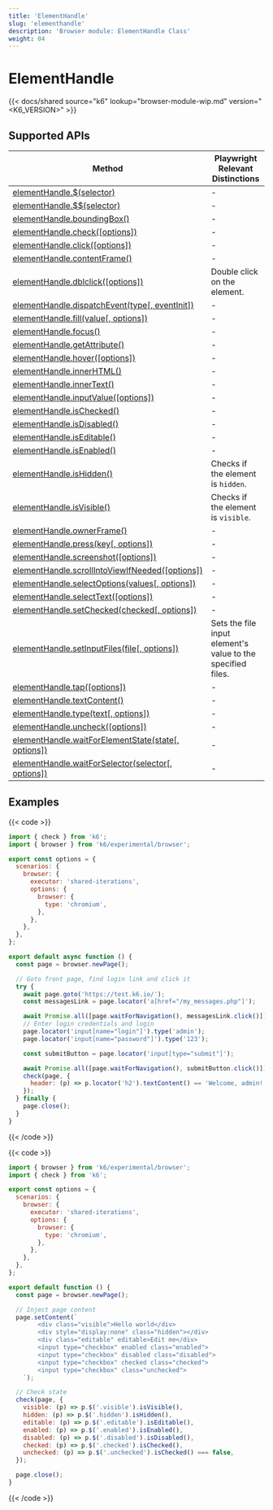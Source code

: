 ```yaml
---
title: 'ElementHandle'
slug: 'elementhandle'
description: 'Browser module: ElementHandle Class'
weight: 04
---
```


# ElementHandle

{{< docs/shared source="k6" lookup="browser-module-wip.md" version="<K6_VERSION>" >}}

## Supported APIs

| Method                                                                                                                                                                       | Playwright Relevant Distinctions                            |
| ---------------------------------------------------------------------------------------------------------------------------------------------------------------------------- | ----------------------------------------------------------- |
| <a href="https://playwright.dev/docs/api/class-elementhandle#element-handle-query-selector" target="_blank" >elementHandle.$(selector)</a>                                   | -                                                           |
| <a href="https://playwright.dev/docs/api/class-elementhandle#element-handle-query-selector-all" target="_blank" >elementHandle.$$(selector)</a>                              | -                                                           |
| <a href="https://playwright.dev/docs/api/class-elementhandle#element-handle-bounding-box" target="_blank" >elementHandle.boundingBox()</a>                                   | -                                                           |
| <a href="https://playwright.dev/docs/api/class-elementhandle#element-handle-check" target="_blank" >elementHandle.check([options])</a>                                       | -                                                           |
| <a href="https://playwright.dev/docs/api/class-elementhandle#element-handle-click" target="_blank" >elementHandle.click([options])</a>                                       | -                                                           |
| <a href="https://playwright.dev/docs/api/class-elementhandle#element-handle-content-frame" target="_blank" >elementHandle.contentFrame()</a>                                 | -                                                           |
| [elementHandle.dblclick([options])](https://grafana.com/docs/k6/<K6_VERSION>/javascript-api/k6-experimental/browser/elementhandle/dblclick)                                  | Double click on the element.                                |
| <a href="https://playwright.dev/docs/api/class-elementhandle#element-handle-dispatch-event" target="_blank" >elementHandle.dispatchEvent(type[, eventInit])</a>              | -                                                           |
| <a href="https://playwright.dev/docs/api/class-elementhandle#element-handle-fill" target="_blank" >elementHandle.fill(value[, options])</a>                                  | -                                                           |
| <a href="https://playwright.dev/docs/api/class-elementhandle#element-handle-focus" target="_blank" >elementHandle.focus()</a>                                                | -                                                           |
| <a href="https://playwright.dev/docs/api/class-elementhandle#element-handle-get-attribute" target="_blank" >elementHandle.getAttribute()</a>                                 | -                                                           |
| <a href="https://playwright.dev/docs/api/class-elementhandle#element-handle-hover" target="_blank" >elementHandle.hover([options])</a>                                       | -                                                           |
| <a href="https://playwright.dev/docs/api/class-elementhandle#element-handle-inner-html" target="_blank" >elementHandle.innerHTML()</a>                                       | -                                                           |
| <a href="https://playwright.dev/docs/api/class-elementhandle#element-handle-inner-text" target="_blank" >elementHandle.innerText()</a>                                       | -                                                           |
| <a href="https://playwright.dev/docs/api/class-elementhandle#element-handle-input-value" target="_blank" >elementHandle.inputValue([options])</a>                            | -                                                           |
| <a href="https://playwright.dev/docs/api/class-elementhandle#element-handle-is-checked" target="_blank" >elementHandle.isChecked()</a>                                       | -                                                           |
| <a href="https://playwright.dev/docs/api/class-elementhandle#element-handle-is-disabled" target="_blank" >elementHandle.isDisabled()</a>                                     | -                                                           |
| <a href="https://playwright.dev/docs/api/class-elementhandle#element-handle-is-editable" target="_blank" >elementHandle.isEditable()</a>                                     | -                                                           |
| <a href="https://playwright.dev/docs/api/class-elementhandle#element-handle-is-enabled" target="_blank" >elementHandle.isEnabled()</a>                                       | -                                                           |
| [elementHandle.isHidden()](https://grafana.com/docs/k6/<K6_VERSION>/javascript-api/k6-experimental/browser/elementhandle/ishidden/)                                          | Checks if the element is `hidden`.                          |
| [elementHandle.isVisible()](https://grafana.com/docs/k6/<K6_VERSION>/javascript-api/k6-experimental/browser/elementhandle/isvisible/)                                        | Checks if the element is `visible`.                         |
| <a href="https://playwright.dev/docs/api/class-elementhandle#element-handle-owner-frame" target="_blank" >elementHandle.ownerFrame()</a>                                     | -                                                           |
| <a href="https://playwright.dev/docs/api/class-elementhandle#element-handle-press" target="_blank" >elementHandle.press(key[, options])</a>                                  | -                                                           |
| <a href="https://playwright.dev/docs/api/class-elementhandle#element-handle-screenshot" target="_blank" >elementHandle.screenshot([options])</a>                             | -                                                           |
| <a href="https://playwright.dev/docs/api/class-elementhandle#element-handle-scroll-into-view-if-needed" target="_blank" >elementHandle.scrollIntoViewIfNeeded([options])</a> | -                                                           |
| <a href="https://playwright.dev/docs/api/class-elementhandle#element-handle-select-option" target="_blank" >elementHandle.selectOptions(values[, options])</a>               | -                                                           |
| <a href="https://playwright.dev/docs/api/class-elementhandle#element-handle-select-text" target="_blank" >elementHandle.selectText([options])</a>                            | -                                                           |
| <a href="https://playwright.dev/docs/api/class-elementhandle#element-handle-set-checked" target="_blank" >elementHandle.setChecked(checked[, options])</a>                   | -                                                           |
| [elementHandle.setInputFiles(file[, options])](https://grafana.com/docs/k6/<K6_VERSION>/javascript-api/k6-experimental/browser/elementhandle/setinputfiles)                  | Sets the file input element's value to the specified files. |
| <a href="https://playwright.dev/docs/api/class-elementhandle#element-handle-tap" target="_blank" >elementHandle.tap([options])</a>                                           | -                                                           |
| <a href="https://playwright.dev/docs/api/class-elementhandle#element-handle-text-content" target="_blank" >elementHandle.textContent()</a>                                   | -                                                           |
| <a href="https://playwright.dev/docs/api/class-elementhandle#element-handle-type" target="_blank" >elementHandle.type(text[, options])</a>                                   | -                                                           |
| <a href="https://playwright.dev/docs/api/class-elementhandle#element-handle-uncheck" target="_blank" >elementHandle.uncheck([options])</a>                                   | -                                                           |
| <a href="https://playwright.dev/docs/api/class-elementhandle#element-handle-wait-for-element-state" target="_blank" >elementHandle.waitForElementState(state[, options])</a> | -                                                           |
| <a href="https://playwright.dev/docs/api/class-elementhandle#element-handle-wait-for-selector" target="_blank" >elementHandle.waitForSelector(selector[, options])</a>       | -                                                           |

## Examples

{{< code >}}

```javascript
import { check } from 'k6';
import { browser } from 'k6/experimental/browser';

export const options = {
  scenarios: {
    browser: {
      executor: 'shared-iterations',
      options: {
        browser: {
          type: 'chromium',
        },
      },
    },
  },
};

export default async function () {
  const page = browser.newPage();

  // Goto front page, find login link and click it
  try {
    await page.goto('https://test.k6.io/');
    const messagesLink = page.locator('a[href="/my_messages.php"]');

    await Promise.all([page.waitForNavigation(), messagesLink.click()]);
    // Enter login credentials and login
    page.locator('input[name="login"]').type('admin');
    page.locator('input[name="password"]').type('123');

    const submitButton = page.locator('input[type="submit"]');

    await Promise.all([page.waitForNavigation(), submitButton.click()]);
    check(page, {
      header: (p) => p.locator('h2').textContent() == 'Welcome, admin!',
    });
  } finally {
    page.close();
  }
}
```

{{< /code >}}

{{< code >}}

```javascript
import { browser } from 'k6/experimental/browser';
import { check } from 'k6';

export const options = {
  scenarios: {
    browser: {
      executor: 'shared-iterations',
      options: {
        browser: {
          type: 'chromium',
        },
      },
    },
  },
};

export default function () {
  const page = browser.newPage();

  // Inject page content
  page.setContent(`
        <div class="visible">Hello world</div>
        <div style="display:none" class="hidden"></div>
        <div class="editable" editable>Edit me</div>
        <input type="checkbox" enabled class="enabled">
        <input type="checkbox" disabled class="disabled">
        <input type="checkbox" checked class="checked">
        <input type="checkbox" class="unchecked">
    `);

  // Check state
  check(page, {
    visible: (p) => p.$('.visible').isVisible(),
    hidden: (p) => p.$('.hidden').isHidden(),
    editable: (p) => p.$('.editable').isEditable(),
    enabled: (p) => p.$('.enabled').isEnabled(),
    disabled: (p) => p.$('.disabled').isDisabled(),
    checked: (p) => p.$('.checked').isChecked(),
    unchecked: (p) => p.$('.unchecked').isChecked() === false,
  });

  page.close();
}
```

{{< /code >}}
